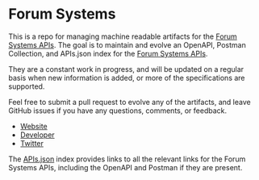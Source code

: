 # Forum SystemsThis is a repo for managing machine readable artifacts for the [Forum Systems APIs](http://www.forumsys.com/en/homepage/). The goal is to maintain and evolve an OpenAPI, Postman Collection, and APIs.json index for the [Forum Systems APIs](http://www.forumsys.com/en/homepage/).They are a constant work in progress, and will be updated on a regular basis when new information is added, or more of the specifications are supported.Feel free to submit a pull request to evolve any of the artifacts, and leave GitHub issues if you have any questions, comments, or feedback.- [Website](http://www.forumsys.com/en/homepage/)- [Developer](http://www.forumsys.com/en/homepage/)- [Twitter](https://twitter.com/ForumSystems)The [APIs.json](https://github.com/api-evangelist/forum-systems/blob/master/apis.json) index provides links to all the relevant links for the Forum Systems APIs, including the OpenAPI and Postman if they are present.